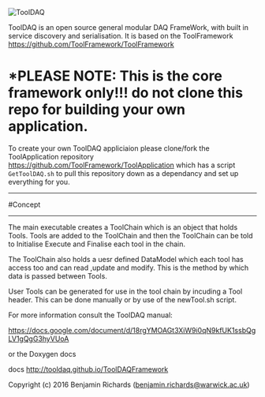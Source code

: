 ![ToolDAQ](https://user-images.githubusercontent.com/14093889/150870532-8f276868-0cf9-43ad-8dfc-2c9b6a821c32.png)

ToolDAQ is an open source general modular DAQ FrameWork, with built in service discovery and serialisation. It is based on the ToolFramework https://github.com/ToolFramework/ToolFramework

# *PLEASE NOTE: This is the core framework only!!! do not clone this repo for building your own application.
To create your own ToolDAQ appliciaion please clone/fork the ToolApplication repository https://github.com/ToolFramework/ToolApplication which has a script ```GetToolDAQ.sh``` to pull this repository down as a dependancy and set up everything for you.

****************************
#Concept
****************************

The main executable creates a ToolChain which is an object that holds Tools. Tools are added to the ToolChain and then the ToolChain can be told to Initialise Execute and Finalise each tool in the chain.

The ToolChain also holds a uesr defined DataModel which each tool has access too and can read ,update and modify. This is the method by which data is passed between Tools.

User Tools can be generated for use in the tool chain by incuding a Tool header. This can be done manually or by use of the newTool.sh script.

For more information consult the ToolDAQ manual:

https://docs.google.com/document/d/18rgYMOAGt3XiW9i0qN9kfUK1ssbQgLV1gQgG3hyVUoA

or the Doxygen docs

docs http://tooldaq.github.io/ToolDAQFramework


Copyright (c) 2016 Benjamin Richards (benjamin.richards@warwick.ac.uk)

